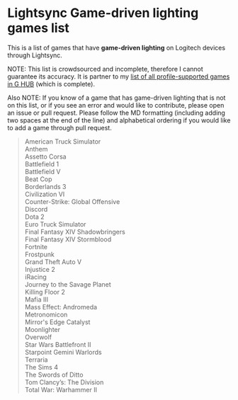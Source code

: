 # Lightsync Game-driven lighting games list

This is a list of games that have **game-driven lighting** on Logitech devices through Lightsync. 

NOTE: This list is crowdsourced and incomplete, therefore I cannot guarantee its accuracy. It is partner to my [list of all profile-supported games in G HUB](https://gist.github.com/xyj-3/9bd31cbe62f5a791483c40d798bad869) (which is complete).

Also NOTE: If you know of a game that has game-driven lighting that is not on this list, or if you see an error and would like to contribute, please open an issue or pull request. Please follow the MD formatting (including adding two spaces at the end of the line) and alphabetical ordering if you would like to add a game through pull request.

> American Truck Simulator  
> Anthem  
> Assetto Corsa  
> Battlefield 1  
> Battlefield V  
> Beat Cop  
> Borderlands 3  
> Civilization VI  
> Counter-Strike: Global Offensive  
> Discord  
> Dota 2  
> Euro Truck Simulator  
> Final Fantasy XIV Shadowbringers  
> Final Fantasy XIV Stormblood  
> Fortnite  
> Frostpunk  
> Grand Theft Auto V  
> Injustice 2  
> iRacing  
> Journey to the Savage Planet  
> Killing Floor 2  
> Mafia III  
> Mass Effect: Andromeda  
> Metronomicon  
> Mirror's Edge Catalyst  
> Moonlighter  
> Overwolf  
> Star Wars Battlefront II  
> Starpoint Gemini Warlords  
> Terraria  
> The Sims 4  
> The Swords of Ditto  
> Tom Clancy’s: The Division  
> Total War: Warhammer II  
